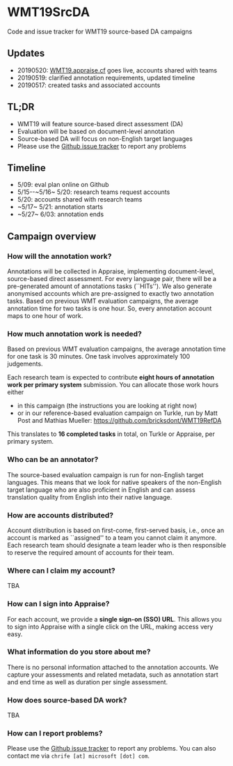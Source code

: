 # WMT19SrcDA

Code and issue tracker for WMT19 source-based DA campaigns

## Updates

- 20190520: [WMT19.appraise.cf](http://wmt19.appraise.cf) goes live, accounts shared with teams
- 20190519: clarified annotation requirements, updated timeline
- 20190517: created tasks and associated accounts

## TL;DR

- WMT19 will feature source-based direct assessment (DA)
- Evaluation will be based on document-level annotation
- Source-based DA will focus on non-English target languages
- Please use the [Github issue tracker](https://github.com/cfedermann/WMT19SrcDA/issues) to report any problems

## Timeline

- 5/09: eval plan online on Github
- 5/15--~5/16~ 5/20: research teams request accounts
- 5/20: accounts shared with research teams
- ~5/17~ 5/21: annotation starts
- ~5/27~ 6/03: annotation ends

## Campaign overview

### How will the annotation work?

Annotations will be collected in Appraise, implementing document-level,
source-based direct assessment. For every language pair, there will be a
pre-generated amount of annotations tasks (``HITs''). We also generate
anonymised accounts which are pre-assigned to exactly two annotation tasks.
Based on previous WMT evaluation campaigns, the average annotation time for
two tasks is one hour. So, every annotation account maps to one hour of work.

### How much annotation work is needed?

Based on previous WMT evaluation campaigns, the average annotation time for
one task is 30 minutes. One task involves approximately 100 judgements.

Each research team is expected to contribute **eight hours of annotation work
per primary system** submission. You can allocate those work hours either

- in this campaign (the instructions you are looking at right now)
- or in our reference-based evaluation campaign on Turkle, run by Matt Post and Mathias Mueller: https://github.com/bricksdont/WMT19RefDA

This translates to **16 completed tasks** in total, on Turkle or Appraise, per primary system.

### Who can be an annotator?

The source-based evaluation campaign is run for non-English target languages.
This means that we look for native speakers of the non-English target language
who are also proficient in English and can assess translation quality from
English into their native language.

### How are accounts distributed?

Account distribution is based on first-come, first-served basis, i.e., once
an account is marked as ``assigned'' to a team you cannot claim it anymore.
Each research team should designate a team leader who is then responsible to
reserve the required amount of accounts for their team.

### Where can I claim my account?

TBA

### How can I sign into Appraise?

For each account, we provide a **single sign-on (SSO) URL**. This allows you
to sign into Appraise with a single click on the URL, making access very easy.

### What information do you store about me?

There is no personal information attached to the annotation accounts. We
capture your assessments and related metadata, such as annotation start and
end time as well as duration per single assessment.

### How does source-based DA work?

TBA

### How can I report problems?

Please use the [Github issue tracker](https://github.com/cfedermann/WMT19SrcDA/issues)
to report any problems. You can also contact me via ``chrife [at] microsoft [dot] com``.
